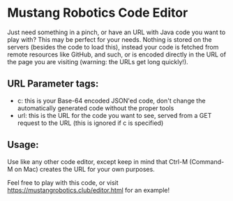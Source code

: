 # Mustang Robotics Code Editor

Just need something in a pinch, or have an URL with Java code you want to play with? This may be perfect for your needs.
Nothing is stored on the servers (besides the code to load this), instead your code is fetched from remote resources like GitHub,
and such, or is encoded directly in the URL of the page you are visiting (warning: the URLs get long quickly!).

## URL Parameter tags:
- c: this is your Base-64 encoded JSON'ed code, don't change the automatically generated code without the proper tools
- url: this is the URL for the code you want to see, served from a GET request to the URL (this is ignored if c is specified)

## Usage:
Use like any other code editor, except keep in mind that Ctrl-M (Command-M on Mac) creates the URL for your own purposes.

Feel free to play with this code, or visit https://mustangrobotics.club/editor.html for an example!